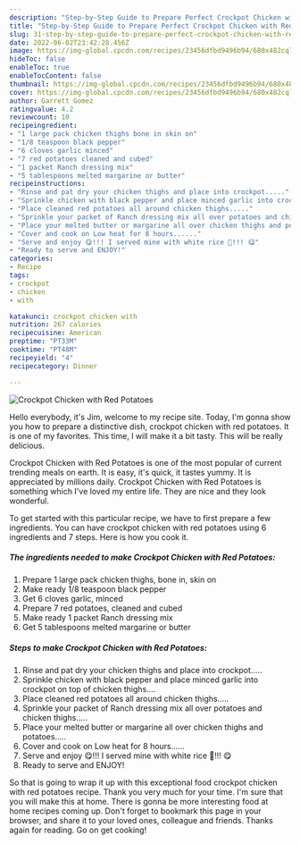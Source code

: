 ```yaml
---
description: "Step-by-Step Guide to Prepare Perfect Crockpot Chicken with Red Potatoes"
title: "Step-by-Step Guide to Prepare Perfect Crockpot Chicken with Red Potatoes"
slug: 31-step-by-step-guide-to-prepare-perfect-crockpot-chicken-with-red-potatoes
date: 2022-06-02T23:42:28.456Z
image: https://img-global.cpcdn.com/recipes/23456dfbd9496b94/680x482cq70/crockpot-chicken-with-red-potatoes-recipe-main-photo.jpg
hideToc: false
enableToc: true
enableTocContent: false
thumbnail: https://img-global.cpcdn.com/recipes/23456dfbd9496b94/680x482cq70/crockpot-chicken-with-red-potatoes-recipe-main-photo.jpg
cover: https://img-global.cpcdn.com/recipes/23456dfbd9496b94/680x482cq70/crockpot-chicken-with-red-potatoes-recipe-main-photo.jpg
author: Garrett Gomez
ratingvalue: 4.2
reviewcount: 10
recipeingredient:
- "1 large pack chicken thighs bone in skin on"
- "1/8 teaspoon black pepper"
- "6 cloves garlic minced"
- "7 red potatoes cleaned and cubed"
- "1 packet Ranch dressing mix"
- "5 tablespoons melted margarine or butter"
recipeinstructions:
- "Rinse and pat dry your chicken thighs and place into crockpot....."
- "Sprinkle chicken with black pepper and place minced garlic into crockpot on top of chicken thighs...."
- "Place cleaned red potatoes all around chicken thighs....."
- "Sprinkle your packet of Ranch dressing mix all over potatoes and chicken thighs....."
- "Place your melted butter or margarine all over chicken thighs and potatoes....."
- "Cover and cook on Low heat for 8 hours......"
- "Serve and enjoy 😋!!! I served mine with white rice 🍚!!! 😋"
- "Ready to serve and ENJOY!"
categories:
- Recipe
tags:
- crockpot
- chicken
- with

katakunci: crockpot chicken with 
nutrition: 267 calories
recipecuisine: American
preptime: "PT33M"
cooktime: "PT48M"
recipeyield: "4"
recipecategory: Dinner

---
```



![Crockpot Chicken with Red Potatoes](https://img-global.cpcdn.com/recipes/23456dfbd9496b94/680x482cq70/crockpot-chicken-with-red-potatoes-recipe-main-photo.jpg)

Hello everybody, it's Jim, welcome to my recipe site. Today, I'm gonna show you how to prepare a distinctive dish, crockpot chicken with red potatoes. It is one of my favorites. This time, I will make it a bit tasty. This will be really delicious.

Crockpot Chicken with Red Potatoes is one of the most popular of current trending meals on earth. It is easy, it's quick, it tastes yummy. It is appreciated by millions daily. Crockpot Chicken with Red Potatoes is something which I've loved my entire life. They are nice and they look wonderful.




To get started with this particular recipe, we have to first prepare a few ingredients. You can have crockpot chicken with red potatoes using 6 ingredients and 7 steps. Here is how you cook it.

<!--inarticleads1-->

##### The ingredients needed to make Crockpot Chicken with Red Potatoes:

1. Prepare 1 large pack chicken thighs, bone in, skin on
1. Make ready 1/8 teaspoon black pepper
1. Get 6 cloves garlic, minced
1. Prepare 7 red potatoes, cleaned and cubed
1. Make ready 1 packet Ranch dressing mix
1. Get 5 tablespoons melted margarine or butter




<!--inarticleads2-->

##### Steps to make Crockpot Chicken with Red Potatoes:

1. Rinse and pat dry your chicken thighs and place into crockpot.....
1. Sprinkle chicken with black pepper and place minced garlic into crockpot on top of chicken thighs....
1. Place cleaned red potatoes all around chicken thighs.....
1. Sprinkle your packet of Ranch dressing mix all over potatoes and chicken thighs.....
1. Place your melted butter or margarine all over chicken thighs and potatoes.....
1. Cover and cook on Low heat for 8 hours......
1. Serve and enjoy 😋!!! I served mine with white rice 🍚!!! 😋
1. Ready to serve and ENJOY!



So that is going to wrap it up with this exceptional food crockpot chicken with red potatoes recipe. Thank you very much for your time. I'm sure that you will make this at home. There is gonna be more interesting food at home recipes coming up. Don't forget to bookmark this page in your browser, and share it to your loved ones, colleague and friends. Thanks again for reading. Go on get cooking!
